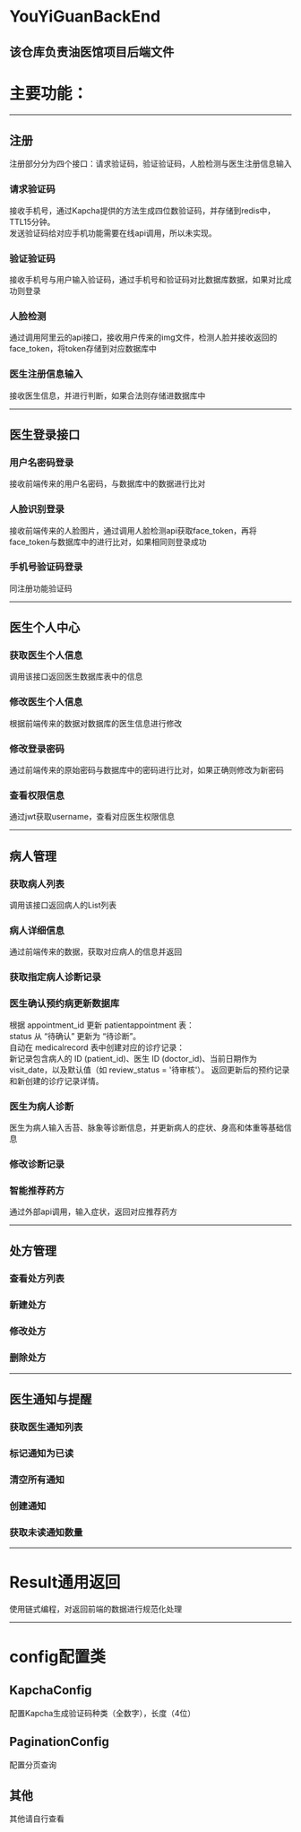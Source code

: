 # YouYiGuanBackEnd

## 该仓库负责油医馆项目后端文件

# 主要功能：

---

## 注册
注册部分分为四个接口：请求验证码，验证验证码，人脸检测与医生注册信息输入
### 请求验证码
接收手机号，通过Kapcha提供的方法生成四位数验证码，并存储到redis中，TTL15分钟。  
发送验证码给对应手机功能需要在线api调用，所以未实现。  
### 验证验证码
接收手机号与用户输入验证码，通过手机号和验证码对比数据库数据，如果对比成功则登录  
### 人脸检测
通过调用阿里云的api接口，接收用户传来的img文件，检测人脸并接收返回的face_token，将token存储到对应数据库中  
### 医生注册信息输入
接收医生信息，并进行判断，如果合法则存储进数据库中

---

## 医生登录接口

### 用户名密码登录
接收前端传来的用户名密码，与数据库中的数据进行比对
### 人脸识别登录
接收前端传来的人脸图片，通过调用人脸检测api获取face_token，再将face_token与数据库中的进行比对，如果相同则登录成功
### 手机号验证码登录
同注册功能验证码

---

## 医生个人中心

### 获取医生个人信息
调用该接口返回医生数据库表中的信息
### 修改医生个人信息
根据前端传来的数据对数据库的医生信息进行修改
### 修改登录密码
通过前端传来的原始密码与数据库中的密码进行比对，如果正确则修改为新密码
### 查看权限信息
通过jwt获取username，查看对应医生权限信息

---

## 病人管理

### 获取病人列表
调用该接口返回病人的List列表
### 病人详细信息
通过前端传来的数据，获取对应病人的信息并返回
### 获取指定病人诊断记录
### 医生确认预约病更新数据库
根据 appointment_id 更新 patientappointment 表：  
status 从 “待确认” 更新为 “待诊断”。  
自动在 medicalrecord 表中创建对应的诊疗记录：  
新记录包含病人的 ID (patient_id)、医生 ID (doctor_id)、当前日期作为 visit_date，以及默认值（如 review_status = '待审核'）。
返回更新后的预约记录和新创建的诊疗记录详情。
### 医生为病人诊断
医生为病人输入舌苔、脉象等诊断信息，并更新病人的症状、身高和体重等基础信息
### 修改诊断记录
### 智能推荐药方
通过外部api调用，输入症状，返回对应推荐药方

---

## 处方管理

### 查看处方列表
### 新建处方
### 修改处方
### 删除处方

---

## 医生通知与提醒

### 获取医生通知列表
### 标记通知为已读
### 清空所有通知
### 创建通知
### 获取未读通知数量


---

# Result通用返回
使用链式编程，对返回前端的数据进行规范化处理

---

# config配置类

## KapchaConfig
配置Kapcha生成验证码种类（全数字），长度（4位）
## PaginationConfig
配置分页查询
## 其他
其他请自行查看